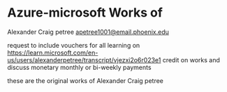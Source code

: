 # Azure-microsoft Works of 
Alexander Craig petree 
<apetree1001@email.phoenix.edu>

request to include 
vouchers for all learning on 
<https://learn.microsoft.com/en-us/users/alexanderpetree/transcript/vjezxi2o6r023e1>
credit on works 
and discuss monetary monthly or bi-weekly 
payments 

 these are the original works of Alexander 
 Craig petree 
